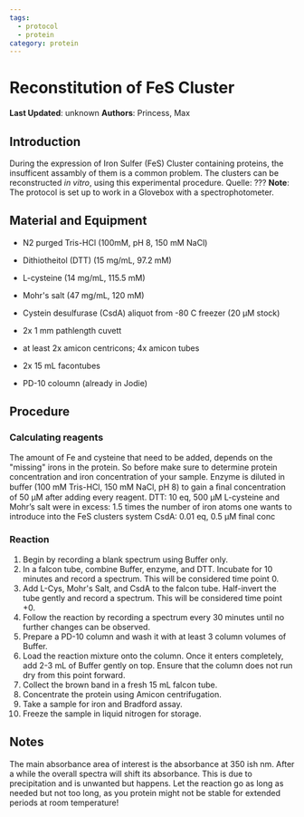 ```yaml
---
tags:
  - protocol
  - protein
category: protein
---
```

# Reconstitution of FeS Cluster

**Last Updated**: unknown
**Authors**: Princess, Max

## Introduction
During the expression of Iron Sulfer (FeS) Cluster containing proteins, the insufficent assambly of them is a common problem. The clusters can be reconstructed *in vitro*, using this experimental procedure. Quelle: ???
**Note**: The protocol is set up to work in a Glovebox with a spectrophotometer. 


## Material and Equipment
- N2 purged Tris-HCl (100mM, pH 8, 150 mM NaCl)
- Dithiotheitol (DTT) (15 mg/mL, 97.2 mM)
- L-cysteine (14 mg/mL, 115.5 mM)
- Mohr's salt (47 mg/mL, 120 mM)
- Cystein desulfurase (CsdA) aliquot from -80 C freezer (20 µM stock)

- 2x 1 mm pathlength cuvett 
- at least 2x amicon centricons; 4x amicon tubes
- 2x 15 mL facontubes
- PD-10 coloumn (already in Jodie)

## Procedure
### Calculating reagents
The amount of Fe and cysteine that need to be added, depends on the "missing" irons in the protein. So before make sure to determine protein concentration and iron concentration of your sample. Enzyme is diluted in buﬀer (100 mM Tris-HCl, 150 mM NaCl, pH 8) to gain a ﬁnal concentration of 50 µM after adding every reagent. DTT: 10 eq, 500 µM
L-cysteine and Mohr’s salt were in excess: 1.5 times the number of iron atoms one wants to introduce into the FeS clusters system 
CsdA: 0.01 eq, 0.5 µM final conc

### Reaction
1.  Begin by recording a blank spectrum using Buffer only.
2.  In a falcon tube, combine Buffer, enzyme, and DTT. Incubate for 10 minutes and record a spectrum. This will be considered time point 0.
3.  Add L-Cys, Mohr's Salt, and CsdA to the falcon tube. Half-invert the tube gently and record a spectrum. This will be considered time point +0.
4.  Follow the reaction by recording a spectrum every 30 minutes until no further changes can be observed.
5.  Prepare a PD-10 column and wash it with at least 3 column volumes of Buffer.
6.  Load the reaction mixture onto the column. Once it enters completely, add 2-3 mL of Buffer gently on top. Ensure that the column does not run dry from this point forward.
7.  Collect the brown band in a fresh 15 mL falcon tube.
8.  Concentrate the protein using Amicon centrifugation.
9. Take a sample for iron and Bradford assay.
10.  Freeze the sample in liquid nitrogen for storage.

## Notes
The main absorbance area of interest is the absorbance at 350 ish nm. After a while the overall spectra will shift its absorbance. This is due to precipitation and is unwanted but happens. Let the reaction go as long as needed but not too long, as you protein might not be stable for extended periods at room temperature!